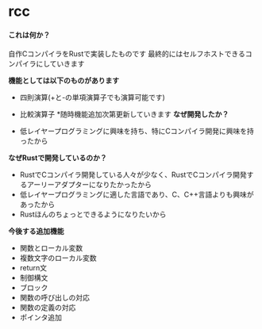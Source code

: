 # rcc

#### これは何か？
自作CコンパイラをRustで実装したものです
最終的にはセルフホストできるコンパイラにしていきます

**機能としては以下のものがあります**
- 四則演算(+と-の単項演算子でも演算可能です)
- 比較演算子
*随時機能追加次第更新していきます
**なぜ開発したか？**

- 低レイヤープログラミングに興味を持ち、特にCコンパイラ開発に興味を持ったから

**なぜRustで開発しているのか？**

- RustでCコンパイラ開発している人々が少なく、RustでCコンパイラ開発するアーリーアダプターになりたかったから
- 低レイヤープログラミングに適した言語であり、C、C++言語よりも興味があったから
- Rustほんのちょっとできるようになりたいから

**今後する追加機能**
- 関数とローカル変数
- 複数文字のローカル変数
- return文  
- 制御構文
- ブロック
- 関数の呼び出しの対応
- 関数の定義の対応
- ポインタ追加


